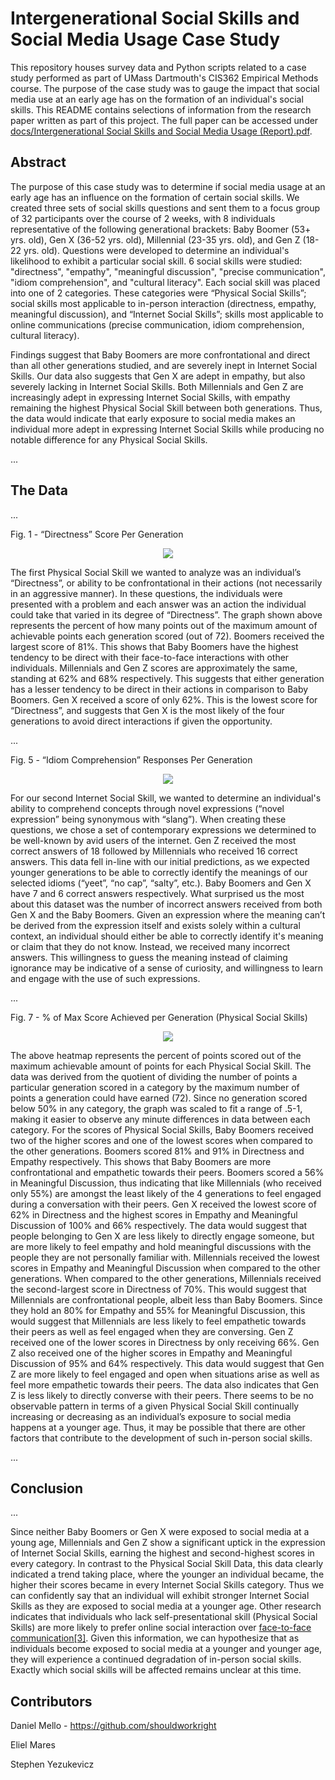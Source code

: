 # Intergenerational Social Skills and Social Media Usage Case Study

This repository houses survey data and Python scripts related to a case study performed as part of UMass Dartmouth's CIS362 Empirical Methods course. The purpose of the case study was to gauge the impact that social media use at an early age has on the formation of an individual's social skills. This README contains selections of information from the research paper written as part of this project. The full paper can be accessed under <a href="https://github.com/shouldworkright/gen-case-study/blob/master/docs/Intergenerational%20Social%20Skills%20and%20Social%20Media%20Usage%20(Report).pdf">docs/Intergenerational Social Skills and Social Media Usage (Report).pdf</a>.

## Abstract

The purpose of this case study was to determine if social media usage at an early age has an influence on the formation of certain social skills. We created three sets of social skills questions and sent them to a focus group of 32 participants over the course of 2 weeks, with 8 individuals representative of the following generational brackets: Baby Boomer (53+ yrs. old), Gen X (36-52 yrs. old), Millennial (23-35 yrs. old), and Gen Z (18-22 yrs. old). Questions were developed to determine an individual's likelihood to exhibit a particular social skill. 6 social skills were studied: "directness", "empathy", "meaningful discussion", "precise communication", "idiom comprehension", and "cultural literacy". Each social skill was placed into one of 2 categories. These categories were “Physical Social Skills”; social skills most applicable to in-person interaction (directness, empathy, meaningful discussion), and “Internet Social Skills”; skills most applicable to online communications (precise communication, idiom comprehension, cultural literacy).

Findings suggest that Baby Boomers are more confrontational and direct than all other generations studied, and are severely inept in Internet Social Skills. Our data also suggests that Gen X are adept in empathy, but also severely lacking in Internet Social Skills. Both Millennials and Gen Z are increasingly adept in expressing Internet Social Skills, with empathy remaining the highest Physical Social Skill between both generations. Thus, the data would indicate that early exposure to social media makes an individual more adept in expressing Internet Social Skills while producing no notable difference for any Physical Social Skills.

...

## The Data

...

Fig. 1 - “Directness” Score Per Generation

<p align="center" width="100%">
  <img src="https://raw.githubusercontent.com/shouldworkright/gen-case-study/master/docs/assets/fig_1.jpg">
</p>

The first Physical Social Skill we wanted to analyze was an individual’s “Directness”, or ability to be confrontational in their actions (not necessarily in an aggressive manner). In these questions, the individuals were presented with a problem and each answer was an action the individual could take that varied in its degree of “Directness”. The graph shown above represents the percent of how many points out of the maximum amount of achievable points each generation scored (out of 72). Boomers received the largest score of 81%. This shows that Baby Boomers have the highest tendency to be direct with their face-to-face interactions with other individuals. Millennials and Gen Z scores are approximately the same, standing at 62% and 68% respectively. This suggests that either generation has a lesser tendency to be direct in their actions in comparison to Baby Boomers. Gen X received a score of only 62%. This is the lowest score for “Directness”, and suggests that Gen X is the most likely of the four generations to avoid direct interactions if given the opportunity.

...

Fig. 5 - “Idiom Comprehension” Responses Per Generation

<p align="center" width="100%">
  <img src="https://raw.githubusercontent.com/shouldworkright/gen-case-study/master/docs/assets/fig_5.jpg">
</p>

For our second Internet Social Skill, we wanted to determine an individual's ability to comprehend concepts through novel expressions (“novel expression” being synonymous with “slang”). When creating these questions, we chose a set of contemporary expressions we determined to be well-known by avid users of the internet. Gen Z received the most correct answers of 18 followed by Millennials who received 16 correct answers. This data fell in-line with our initial predictions, as we expected younger generations to be able to correctly identify the meanings of our selected idioms (“yeet”, “no cap”, “salty”, etc.). Baby Boomers and Gen X have 7 and 6 correct answers respectively. What surprised us the most about this dataset was the number of incorrect answers received from both Gen X and the Baby Boomers. Given an expression where the meaning can’t be derived from the expression itself and exists solely within a cultural context, an individual should either be able to correctly identify it's meaning or claim that they do not know. Instead, we received many incorrect answers. This willingness to guess the meaning instead of claiming ignorance may be indicative of a sense of curiosity, and willingness to learn and engage with the use of such expressions.

...

Fig. 7 - % of Max Score Achieved per Generation (Physical Social Skills)

<p align="center" width="100%">
  <img src="https://raw.githubusercontent.com/shouldworkright/gen-case-study/master/docs/assets/fig_7.jpg">
</p>

The above heatmap represents the percent of points scored out of the maximum achievable amount of points for each Physical Social Skill. The data was derived from the quotient of dividing the number of points a particular generation scored in a category by the maximum number of points a generation could have earned (72). Since no generation scored below 50% in any category, the graph was scaled to fit a range of .5-1, making it easier to observe any minute differences in data between each category. For the scores of Physical Social Skills, Baby Boomers received two of the higher scores and one of the lowest scores when compared to the other generations. Boomers scored 81% and 91% in Directness and Empathy respectively. This shows that Baby Boomers are more confrontational and empathetic towards their peers. Boomers scored a 56% in Meaningful Discussion, thus indicating that like Millennials (who received only 55%) are amongst the least likely of the 4 generations to feel engaged during a conversation with their peers. Gen X received the lowest score of 62% in Directness and the highest scores in Empathy and Meaningful Discussion of 100% and 66% respectively. The data would suggest that people belonging to Gen X are less likely to directly engage someone, but are more likely to feel empathy and hold meaningful discussions with the people they are not personally familiar with. Millennials received the lowest scores in Empathy and Meaningful Discussion when compared to the other generations. When compared to the other generations, Millennials received the second-largest score in Directness of 70%. This would suggest that Millennials are confrontational people, albeit less than Baby Boomers. Since they hold an 80% for Empathy and 55% for Meaningful Discussion, this would suggest that Millennials are less likely to feel empathetic towards their peers as well as feel engaged when they are conversing. Gen Z received one of the lower scores in Directness by only receiving 66%. Gen Z also received one of the higher scores in Empathy and Meaningful Discussion of 95% and 64% respectively. This data would suggest that Gen Z are more likely to feel engaged and open when situations arise as well as feel more empathetic towards their peers. The data also indicates that Gen Z is less likely to directly converse with their peers. There seems to be no observable pattern in terms of a given Physical Social Skill continually increasing or decreasing as an individual’s exposure to social media happens at a younger age. Thus, it may be possible that there are other factors that contribute to the development of such in-person social skills.

...

## Conclusion

...

Since neither Baby Boomers or Gen X were exposed to social media at a young age, Millennials and Gen Z show a significant uptick in the expression of Internet Social Skills, earning the highest and second-highest scores in every category. In contrast to the Physical Social Skill Data, this data clearly indicated a trend taking place, where the younger an individual became, the higher their scores became in every Internet Social Skills category. Thus we can confidently say that an individual will exhibit stronger Internet Social Skills as they are exposed to social media at a younger age. Other research indicates that individuals who lack self-presentational skill (Physical Social Skills) are more likely to prefer online social interaction over <a href="https://academic.oup.com/joc/article-abstract/55/4/721/4103034?redirectedFrom=fulltext">face-to-face communication[3]</a>. Given this information, we can hypothesize that as individuals become exposed to social media at a younger and younger age, they will experience a continued degradation of in-person social skills. Exactly which social skills will be affected remains unclear at this time.

## Contributors

Daniel Mello - https://github.com/shouldworkright

Eliel Mares

Stephen Yezukevicz
